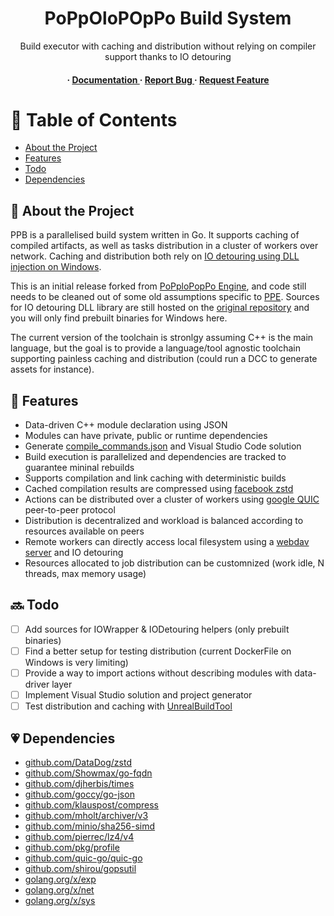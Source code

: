 <div align='center'>

<h1>PoPpOloPOpPo Build System</h1>
<p>Build executor with caching and distribution without relying on compiler support thanks to IO detouring</p>

<h4> <span> · </span> <a href="https://github.com/poppolopoppo/ppb/blob/master/README.md"> Documentation </a> <span> · </span> <a href="https://github.com/poppolopoppo/ppb/issues"> Report Bug </a> <span> · </span> <a href="https://github.com/poppolopoppo/ppb/issues"> Request Feature </a> </h4>

</div>

# :notebook_with_decorative_cover: Table of Contents

- [About the Project](#suspect-about-the-project)
- [Features](#dart-features)
- [Todo](#soon-dependencies)
- [Dependencies](#heartpulse-dependencies)

## :star2: About the Project

PPB is a parallelised build system written in Go.
It supports caching of compiled artifacts, as well as tasks distribution in a cluster of workers over network.
Caching and distribution both rely on [IO detouring using DLL injection on Windows](https://github.com/microsoft/Detours/blob/main/samples/tracebld/tracebld.cpp).

This is an initial release forked from [PoPploPopPo Engine](https://github.com/poppolopoppo/ppe), and code still needs to be cleaned out of some old assumptions specific to [PPE](https://github.com/poppolopoppo/ppe/).
Sources for IO detouring DLL library are still hosted on the [original repository](https://github.com/poppolopoppo/ppe/tree/master/Source/Tools) and you will only find prebuilt binaries for Windows here.

The current version of the toolchain is stronlgy assuming C++ is the main language, but the goal is to provide a language/tool agnostic toolchain supporting painless caching and distribution (could run a DCC to generate assets for instance).

## :dart: Features
- Data-driven C++ module declaration using JSON
- Modules can have private, public or runtime dependencies
- Generate [compile_commands.json](https://clangd.llvm.org/design/compile-commands) and Visual Studio Code solution
- Build execution is parallelized and dependencies are tracked to guarantee mininal rebuilds
- Supports compilation and link caching with deterministic builds
- Cached compilation results are compressed using [facebook zstd](https://github.com/facebook/zstd)
- Actions can be distributed over a cluster of workers using [google QUIC](https://en.wikipedia.org/wiki/QUIC) peer-to-peer protocol
- Distribution is decentralized and workload is balanced according to resources available on peers
- Remote workers can directly access local filesystem using a [webdav server](https://pkg.go.dev/golang.org/x/net/webdav) and IO detouring
- Resources allocated to job distribution can be customnized (work idle, N threads, max memory usage)

## :soon: Todo

- [ ] Add sources for IOWrapper & IODetouring helpers (only prebuilt binaries)
- [ ] Find a better setup for testing distribution (current DockerFile on Windows is very limiting)
- [ ] Provide a way to import actions without describing modules with data-driver layer
- [ ] Implement Visual Studio solution and project generator
- [ ] Test distribution and caching with [UnrealBuildTool](https://docs.unrealengine.com/5.3/en-US/unreal-build-tool-in-unreal-engine/)

## :heartpulse: Dependencies
- [github.com/DataDog/zstd](github.com/DataDog/zstd)
- [github.com/Showmax/go-fqdn](github.com/Showmax/go-fqdn)
- [github.com/djherbis/times](github.com/djherbis/times)
- [github.com/goccy/go-json](github.com/goccy/go-json)
- [github.com/klauspost/compress](github.com/klauspost/compress)
- [github.com/mholt/archiver/v3](github.com/mholt/archiver/v3)
- [github.com/minio/sha256-simd](github.com/minio/sha256-simd)
- [github.com/pierrec/lz4/v4](github.com/pierrec/lz4/v4)
- [github.com/pkg/profile](github.com/pkg/profile)
- [github.com/quic-go/quic-go](github.com/quic-go/quic-go)
- [github.com/shirou/gopsutil](github.com/shirou/gopsutil)
- [golang.org/x/exp](golang.org/x/exp)
- [golang.org/x/net](golang.org/x/net)
- [golang.org/x/sys](golang.org/x/sys)